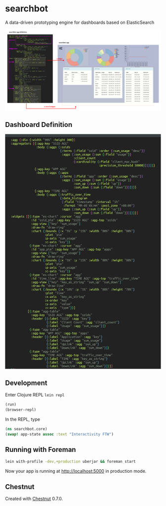 # searchbot

A data-driven prototyping engine for dashboards based on ElasticSearch

![app](doc/app.png)

## Dashboard Definition

![app definition](doc/app_def.png)

## Development

Enter Clojure REPL `lein repl`

```clojure
(run)
(browser-repl)
```

In the REPL, type

```clojure
(ns searchbot.core)
(swap! app-state assoc :text "Interactivity FTW")
```

## Running with Foreman

``` sh
lein with-profile -dev,+production uberjar && foreman start
```

Now your app is running at
[http://localhost:5000](http://localhost:5000) in production mode.


## Chestnut

Created with [Chestnut](http://plexus.github.io/chestnut/) 0.7.0.
